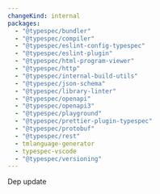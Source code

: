 ```yaml
---
changeKind: internal
packages:
  - "@typespec/bundler"
  - "@typespec/compiler"
  - "@typespec/eslint-config-typespec"
  - "@typespec/eslint-plugin"
  - "@typespec/html-program-viewer"
  - "@typespec/http"
  - "@typespec/internal-build-utils"
  - "@typespec/json-schema"
  - "@typespec/library-linter"
  - "@typespec/openapi"
  - "@typespec/openapi3"
  - "@typespec/playground"
  - "@typespec/prettier-plugin-typespec"
  - "@typespec/protobuf"
  - "@typespec/rest"
  - tmlanguage-generator
  - typespec-vscode
  - "@typespec/versioning"
---
```


Dep update